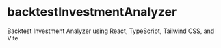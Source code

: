 # backtestInvestmentAnalyzer
Backtest Investment Analyzer using React, TypeScript, Tailwind CSS, and Vite
